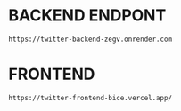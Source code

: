 # BACKEND ENDPONT
`https://twitter-backend-zegv.onrender.com`
# FRONTEND
`https://twitter-frontend-bice.vercel.app/`
